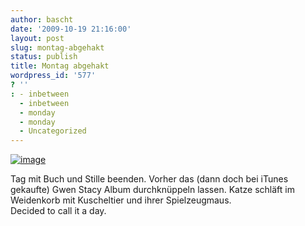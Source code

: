 ```yaml
---
author: bascht
date: '2009-10-19 21:16:00'
layout: post
slug: montag-abgehakt
status: publish
title: Montag abgehakt
wordpress_id: '577'
? ''
: - inbetween
  - inbetween
  - monday
  - monday
  - Uncategorized
---
```


[![image](http://bascht.files.wordpress.com/2009/10/2009-10-19_23-06-30-scaled-1000.jpg?w=300)](http://bascht.files.wordpress.com/2009/10/2009-10-19_23-06-30-scaled-1000.jpg)


Tag mit Buch und Stille beenden. Vorher das (dann doch bei iTunes
gekaufte) Gwen Stacy Album durchknüppeln lassen. Katze schläft im
Weidenkorb mit Kuscheltier und ihrer Spielzeugmaus.  
Decided to call it a day.



